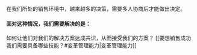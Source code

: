在我们所处的销售环境中，越来越多的决策，需要多人协商后才能做出决定。


#### 面对这种情况，我们需要解决的是：
如何让他们对我们的解决方案达成共识，从而接受我们的方案？
[[要想销售成功我们需要具备哪些技能？#变革管理能力|变革管理能力]]